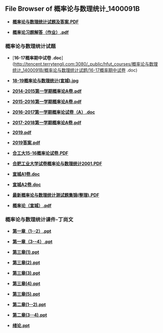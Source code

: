 ## File Browser of 概率论与数理统计_1400091B

- [**概率论与数理统计试题及答案.PDF**](http://tencent.terrytengli.com:3080/_public/hfut_courses/概率论与数理统计_1400091B/概率论与数理统计试题及答案.PDF)

- [**概率论习题解答（作业）.pdf**](http://tencent.terrytengli.com:3080/_public/hfut_courses/概率论与数理统计_1400091B/概率论习题解答（作业）.pdf)

### 概率论与数理统计试题

- [**16-17概率期中试卷 .doc**](http://tencent.terrytengli.com:3080/_public/hfut_courses/概率论与数理统计_1400091B/概率论与数理统计试题/16-17概率期中试卷 .doc)

- [**18-19概率论与数理统计(宣城).jpg**](http://tencent.terrytengli.com:3080/_public/hfut_courses/概率论与数理统计_1400091B/概率论与数理统计试题/18-19概率论与数理统计(宣城).jpg)

- [**2014-2015第一学期概率论A卷.pdf**](http://tencent.terrytengli.com:3080/_public/hfut_courses/概率论与数理统计_1400091B/概率论与数理统计试题/2014-2015第一学期概率论A卷.pdf)

- [**2015-2016第一学期概率论A卷.pdf**](http://tencent.terrytengli.com:3080/_public/hfut_courses/概率论与数理统计_1400091B/概率论与数理统计试题/2015-2016第一学期概率论A卷.pdf)

- [**2016-2017第一学期概率论试卷（A）.doc**](http://tencent.terrytengli.com:3080/_public/hfut_courses/概率论与数理统计_1400091B/概率论与数理统计试题/2016-2017第一学期概率论试卷（A）.doc)

- [**2017-2018第一学期概率论A卷.pdf**](http://tencent.terrytengli.com:3080/_public/hfut_courses/概率论与数理统计_1400091B/概率论与数理统计试题/2017-2018第一学期概率论A卷.pdf)

- [**2019.pdf**](http://tencent.terrytengli.com:3080/_public/hfut_courses/概率论与数理统计_1400091B/概率论与数理统计试题/2019.pdf)

- [**2019答案.pdf**](http://tencent.terrytengli.com:3080/_public/hfut_courses/概率论与数理统计_1400091B/概率论与数理统计试题/2019答案.pdf)

- [**合工大15-16概率论试卷.PDF**](http://tencent.terrytengli.com:3080/_public/hfut_courses/概率论与数理统计_1400091B/概率论与数理统计试题/合工大15-16概率论试卷.PDF)

- [**合肥工业大学试卷概率论与数理统计2001.PDF**](http://tencent.terrytengli.com:3080/_public/hfut_courses/概率论与数理统计_1400091B/概率论与数理统计试题/合肥工业大学试卷概率论与数理统计2001.PDF)

- [**宣城A1卷.doc**](http://tencent.terrytengli.com:3080/_public/hfut_courses/概率论与数理统计_1400091B/概率论与数理统计试题/宣城A1卷.doc)

- [**宣城A2卷.doc**](http://tencent.terrytengli.com:3080/_public/hfut_courses/概率论与数理统计_1400091B/概率论与数理统计试题/宣城A2卷.doc)

- [**最新概率论与数理统计测试题集锦(整理).PDF**](http://tencent.terrytengli.com:3080/_public/hfut_courses/概率论与数理统计_1400091B/概率论与数理统计试题/最新概率论与数理统计测试题集锦(整理).PDF)

- [**概率论（宣城）.pdf**](http://tencent.terrytengli.com:3080/_public/hfut_courses/概率论与数理统计_1400091B/概率论与数理统计试题/概率论（宣城）.pdf)

### 概率论与数理统计课件-丁尚文

- [**第一章（1--2）.ppt**](http://tencent.terrytengli.com:3080/_public/hfut_courses/概率论与数理统计_1400091B/概率论与数理统计课件-丁尚文/第一章（1--2）.ppt)

- [**第一章（3--4）.ppt**](http://tencent.terrytengli.com:3080/_public/hfut_courses/概率论与数理统计_1400091B/概率论与数理统计课件-丁尚文/第一章（3--4）.ppt)

- [**第三章(1).ppt**](http://tencent.terrytengli.com:3080/_public/hfut_courses/概率论与数理统计_1400091B/概率论与数理统计课件-丁尚文/第三章(1).ppt)

- [**第三章(2).ppt**](http://tencent.terrytengli.com:3080/_public/hfut_courses/概率论与数理统计_1400091B/概率论与数理统计课件-丁尚文/第三章(2).ppt)

- [**第三章(3).ppt**](http://tencent.terrytengli.com:3080/_public/hfut_courses/概率论与数理统计_1400091B/概率论与数理统计课件-丁尚文/第三章(3).ppt)

- [**第三章(4).ppt**](http://tencent.terrytengli.com:3080/_public/hfut_courses/概率论与数理统计_1400091B/概率论与数理统计课件-丁尚文/第三章(4).ppt)

- [**第三章(5).ppt**](http://tencent.terrytengli.com:3080/_public/hfut_courses/概率论与数理统计_1400091B/概率论与数理统计课件-丁尚文/第三章(5).ppt)

- [**第二章(1--2).ppt**](http://tencent.terrytengli.com:3080/_public/hfut_courses/概率论与数理统计_1400091B/概率论与数理统计课件-丁尚文/第二章(1--2).ppt)

- [**第二章(3--4).ppt**](http://tencent.terrytengli.com:3080/_public/hfut_courses/概率论与数理统计_1400091B/概率论与数理统计课件-丁尚文/第二章(3--4).ppt)

- [**绪论.ppt**](http://tencent.terrytengli.com:3080/_public/hfut_courses/概率论与数理统计_1400091B/概率论与数理统计课件-丁尚文/绪论.ppt)
